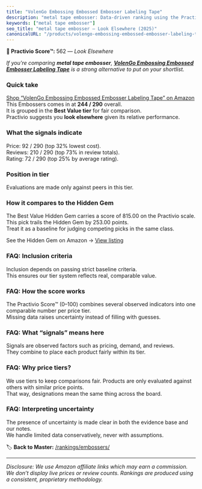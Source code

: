 ```yaml
---
title: "VolenGo Embossing Embossed Embosser Labeling Tape"
description: "metal tape embosser: Data-driven ranking using the Practivio Score™. Positioned by quality, value, demand, findability, momentum."
keywords: ["metal tape embosser"]
seo_title: "metal tape embosser — Look Elsewhere (2025)"
canonicalURL: "/products/volengo-embossing-embossed-embosser-labeling-tape-B0D9N4HJY2/"
---
```


**🚫 Practivio Score™:** 562 — _Look Elsewhere_


*If you're comparing **metal tape embosser**, **[VolenGo Embossing Embossed Embosser Labeling Tape](https://www.amazon.com/dp/B0D9N4HJY2?tag=practivio-20)** is a strong alternative to put on your shortlist.*
### Quick take
[Shop “VolenGo Embossing Embossed Embosser Labeling Tape” on Amazon](https://www.amazon.com/dp/B0D9N4HJY2?tag=practivio-20)
This Embossers comes in at **244 / 290** overall.  
It is grouped in the **Best Value tier** for fair comparison.  
Practivio suggests you **look elsewhere** given its relative performance.

### What the signals indicate
Price: 92 / 290 (top 32% lowest cost).  
Reviews: 210 / 290 (top 73% in review totals).  
Rating: 72 / 290 (top 25% by average rating).  

### Position in tier
Evaluations are made only against peers in this tier.

### How it compares to the Hidden Gem
The Best Value Hidden Gem carries a score of 815.00 on the Practivio scale.  
This pick trails the Hidden Gem by 253.00 points.  
Treat it as a baseline for judging competing picks in the same class.  

See the Hidden Gem on Amazon → [View listing](https://www.amazon.com/dp/B001XQ7ZP8?tag=practivio-20)

### FAQ: Inclusion criteria
Inclusion depends on passing strict baseline criteria.  
This ensures our tier system reflects real, comparable value.

### FAQ: How the score works
The Practivio Score™ (0–100) combines several observed indicators into one comparable number per price tier.  
Missing data raises uncertainty instead of filling with guesses.

### FAQ: What “signals” means here
Signals are observed factors such as pricing, demand, and reviews.  
They combine to place each product fairly within its tier.

### FAQ: Why price tiers?
We use tiers to keep comparisons fair. Products are only evaluated against others with similar price points.  
That way, designations mean the same thing across the board.

### FAQ: Interpreting uncertainty
The presence of uncertainty is made clear in both the evidence base and our notes.  
We handle limited data conservatively, never with assumptions.


🏷️ **Back to Master:** [/rankings/embossers/](/rankings/embossers/)

---
_Disclosure: We use Amazon affiliate links which may earn a commission. We don’t display live prices or review counts. Rankings are produced using a consistent, proprietary methodology._
